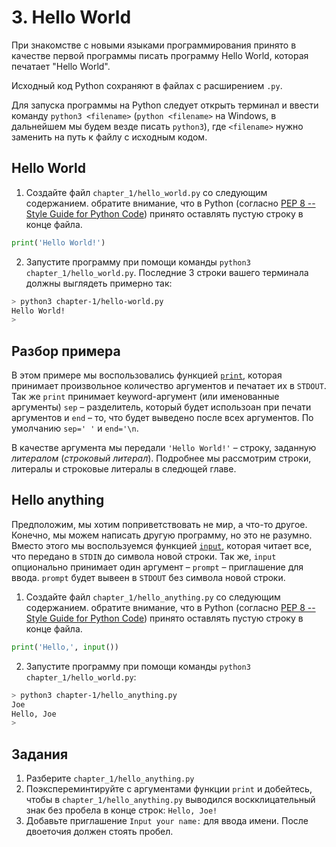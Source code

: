 # 3. Hello World

При знакомстве с новыми языками программирования принято в качестве первой программы писать программу Hello World, которая печатает "Hello World".

Исходный код Python сохраняют в файлах с расширением `.py`.

Для запуска программы на Python следует открыть терминал и ввести команду `python3 <filename>` (`python <filename>` на Windows, в дальнейшем мы будем везде писать `python3`), где `<filename>` нужно заменить на путь к файлу с исходным кодом.

## Hello World

1. Создайте файл `chapter_1/hello_world.py` со следующим содержанием. обратите внимание, что в Python (согласно [PEP 8 -- Style Guide for Python Code](https://www.python.org/dev/peps/pep-0008/)) принято оставлять пустую строку в конце файла.

<!--
filename: chapter_3/hello_world.py
-->

```python
print('Hello World!')

```

2. Запустите программу при помощи команды `python3 chapter_1/hello_world.py`. Последние 3 строки вашего терминала должны выглядеть примерно так:

<!-- 
runs: chapter_3/hello_world.py
stdin: ''
stdout: >
    Hello World!
-->

```bash
> python3 chapter-1/hello-world.py
Hello World!
>
```

## Разбор примера

В этом примере мы воспользовались функцией [`print`](https://docs.python.org/3/library/functions.html#print), которая принимает произвольное количество аргументов и печатает их в `STDOUT`. Так же `print` принимает keyword-аргумент (или именованные аргументы) `sep` – разделитель, который будет использоан при печати аргументов и `end` – то, что будет выведено после всех аргументов. По умолчанию `sep=' '` и `end='\n`.

В качестве аргумента мы передали `'Hello World!'` – строку, заданную _литералом_ (_строковый литерал_). Подробнее мы рассмотрим строки, литералы и строковые литералы в следющей главе.

## Hello anything

Предположим, мы хотим поприветствовать не мир, а что-то другое. Конечно, мы можем написать другую программу, но это не разумно. Вместо этого мы воспользуемся функцией [`input`](https://docs.python.org/3/library/functions.html#input), которая читает все, что передано в `STDIN` до символа новой строки. Так же, `input` опционально принимает один аргумент – `prompt` – приглашение для ввода. `prompt` будет вывеен в `STDOUT` без символа новой строки.

1. Создайте файл `chapter_1/hello_anything.py` со следующим содержанием. обратите внимание, что в Python (согласно [PEP 8 -- Style Guide for Python Code](https://www.python.org/dev/peps/pep-0008/)) принято оставлять пустую строку в конце файла.

<!--
filename: chapter_3/hello_anything.py
-->

```python
print('Hello,', input())

```

2. Запустите программу при помощи команды `python3 chapter_1/hello_world.py`:

<!-- 
runs: chapter_3/hello_anything.py
stdin: 'Joe'
stdout: >
    Hello, Joe
-->

```bash
> python3 chapter-1/hello_anything.py
Joe
Hello, Joe
>
```

## Задания

1. Разберите `chapter_1/hello_anything.py`
2. Поэкспереминтируйте с аргументами функции `print` и добейтесь, чтобы в `chapter_1/hello_anything.py` выводился воскклицательный знак без пробела в конце строк: `Hello, Joe!`
3. Добавьте приглашение `Input your name:` для ввода имени. После двоеточия должен стоять пробел.
